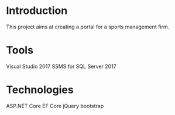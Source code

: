 # Introduction 
This project aims at creating a portal for a sports management firm.

# Tools
Visual Studio 2017
SSMS for SQL Server 2017

# Technologies
ASP.NET Core
EF Core
jQuery
bootstrap
